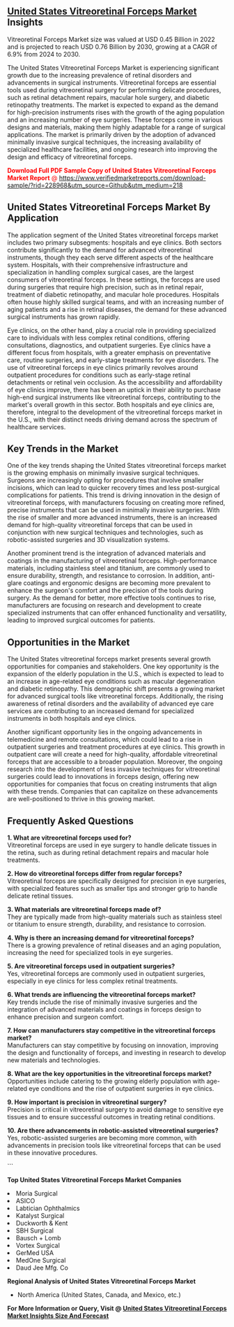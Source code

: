 <h2><a href="https://www.verifiedmarketreports.com/download-sample/?rid=228968&amp;utm_source=Github&amp;utm_medium=218" target="_blank">United States Vitreoretinal Forceps Market</a> Insights</h2><p>Vitreoretinal Forceps Market size was valued at USD 0.45 Billion in 2022 and is projected to reach USD 0.76 Billion by 2030, growing at a CAGR of 6.9% from 2024 to 2030.</p><p> <p>The United States Vitreoretinal Forceps Market is experiencing significant growth due to the increasing prevalence of retinal disorders and advancements in surgical instruments. Vitreoretinal forceps are essential tools used during vitreoretinal surgery for performing delicate procedures, such as retinal detachment repairs, macular hole surgery, and diabetic retinopathy treatments. The market is expected to expand as the demand for high-precision instruments rises with the growth of the aging population and an increasing number of eye surgeries. These forceps come in various designs and materials, making them highly adaptable for a range of surgical applications. The market is primarily driven by the adoption of advanced minimally invasive surgical techniques, the increasing availability of specialized healthcare facilities, and ongoing research into improving the design and efficacy of vitreoretinal forceps. <p><span class=""><span style="color: #ff0000;"><strong>Download Full PDF Sample Copy of United States Vitreoretinal Forceps Market Report</strong> @ </span><a href="https://www.verifiedmarketreports.com/download-sample/?rid=228968&amp;utm_source=Github&amp;utm_medium=218" target="_blank">https://www.verifiedmarketreports.com/download-sample/?rid=228968&amp;utm_source=Github&amp;utm_medium=218</a></span></p></p> <h2>United States Vitreoretinal Forceps Market By Application</h2> <p>The application segment of the United States vitreoretinal forceps market includes two primary subsegments: hospitals and eye clinics. Both sectors contribute significantly to the demand for advanced vitreoretinal instruments, though they each serve different aspects of the healthcare system. Hospitals, with their comprehensive infrastructure and specialization in handling complex surgical cases, are the largest consumers of vitreoretinal forceps. In these settings, the forceps are used during surgeries that require high precision, such as in retinal repair, treatment of diabetic retinopathy, and macular hole procedures. Hospitals often house highly skilled surgical teams, and with an increasing number of aging patients and a rise in retinal diseases, the demand for these advanced surgical instruments has grown rapidly. <p>Eye clinics, on the other hand, play a crucial role in providing specialized care to individuals with less complex retinal conditions, offering consultations, diagnostics, and outpatient surgeries. Eye clinics have a different focus from hospitals, with a greater emphasis on preventative care, routine surgeries, and early-stage treatments for eye disorders. The use of vitreoretinal forceps in eye clinics primarily revolves around outpatient procedures for conditions such as early-stage retinal detachments or retinal vein occlusion. As the accessibility and affordability of eye clinics improve, there has been an uptick in their ability to purchase high-end surgical instruments like vitreoretinal forceps, contributing to the market's overall growth in this sector. Both hospitals and eye clinics are, therefore, integral to the development of the vitreoretinal forceps market in the U.S., with their distinct needs driving demand across the spectrum of healthcare services.</p> <h2>Key Trends in the Market</h2> <p>One of the key trends shaping the United States vitreoretinal forceps market is the growing emphasis on minimally invasive surgical techniques. Surgeons are increasingly opting for procedures that involve smaller incisions, which can lead to quicker recovery times and less post-surgical complications for patients. This trend is driving innovation in the design of vitreoretinal forceps, with manufacturers focusing on creating more refined, precise instruments that can be used in minimally invasive surgeries. With the rise of smaller and more advanced instruments, there is an increased demand for high-quality vitreoretinal forceps that can be used in conjunction with new surgical techniques and technologies, such as robotic-assisted surgeries and 3D visualization systems. <p>Another prominent trend is the integration of advanced materials and coatings in the manufacturing of vitreoretinal forceps. High-performance materials, including stainless steel and titanium, are commonly used to ensure durability, strength, and resistance to corrosion. In addition, anti-glare coatings and ergonomic designs are becoming more prevalent to enhance the surgeon's comfort and the precision of the tools during surgery. As the demand for better, more effective tools continues to rise, manufacturers are focusing on research and development to create specialized instruments that can offer enhanced functionality and versatility, leading to improved surgical outcomes for patients.</p> <h2>Opportunities in the Market</h2> <p>The United States vitreoretinal forceps market presents several growth opportunities for companies and stakeholders. One key opportunity is the expansion of the elderly population in the U.S., which is expected to lead to an increase in age-related eye conditions such as macular degeneration and diabetic retinopathy. This demographic shift presents a growing market for advanced surgical tools like vitreoretinal forceps. Additionally, the rising awareness of retinal disorders and the availability of advanced eye care services are contributing to an increased demand for specialized instruments in both hospitals and eye clinics. <p>Another significant opportunity lies in the ongoing advancements in telemedicine and remote consultations, which could lead to a rise in outpatient surgeries and treatment procedures at eye clinics. This growth in outpatient care will create a need for high-quality, affordable vitreoretinal forceps that are accessible to a broader population. Moreover, the ongoing research into the development of less invasive techniques for vitreoretinal surgeries could lead to innovations in forceps design, offering new opportunities for companies that focus on creating instruments that align with these trends. Companies that can capitalize on these advancements are well-positioned to thrive in this growing market.</p> <h2>Frequently Asked Questions</h2> <p><strong>1. What are vitreoretinal forceps used for?</strong><br>Vitreoretinal forceps are used in eye surgery to handle delicate tissues in the retina, such as during retinal detachment repairs and macular hole treatments.</p> <p><strong>2. How do vitreoretinal forceps differ from regular forceps?</strong><br>Vitreoretinal forceps are specifically designed for precision in eye surgeries, with specialized features such as smaller tips and stronger grip to handle delicate retinal tissues.</p> <p><strong>3. What materials are vitreoretinal forceps made of?</strong><br>They are typically made from high-quality materials such as stainless steel or titanium to ensure strength, durability, and resistance to corrosion.</p> <p><strong>4. Why is there an increasing demand for vitreoretinal forceps?</strong><br>There is a growing prevalence of retinal diseases and an aging population, increasing the need for specialized tools in eye surgeries.</p> <p><strong>5. Are vitreoretinal forceps used in outpatient surgeries?</strong><br>Yes, vitreoretinal forceps are commonly used in outpatient surgeries, especially in eye clinics for less complex retinal treatments.</p> <p><strong>6. What trends are influencing the vitreoretinal forceps market?</strong><br>Key trends include the rise of minimally invasive surgeries and the integration of advanced materials and coatings in forceps design to enhance precision and surgeon comfort.</p> <p><strong>7. How can manufacturers stay competitive in the vitreoretinal forceps market?</strong><br>Manufacturers can stay competitive by focusing on innovation, improving the design and functionality of forceps, and investing in research to develop new materials and technologies.</p> <p><strong>8. What are the key opportunities in the vitreoretinal forceps market?</strong><br>Opportunities include catering to the growing elderly population with age-related eye conditions and the rise of outpatient surgeries in eye clinics.</p> <p><strong>9. How important is precision in vitreoretinal surgery?</strong><br>Precision is critical in vitreoretinal surgery to avoid damage to sensitive eye tissues and to ensure successful outcomes in treating retinal conditions.</p> <p><strong>10. Are there advancements in robotic-assisted vitreoretinal surgeries?</strong><br>Yes, robotic-assisted surgeries are becoming more common, with advancements in precision tools like vitreoretinal forceps that can be used in these innovative procedures.</p> ```</p><p><strong>Top United States Vitreoretinal Forceps Market Companies</strong></p><div data-test-id=""><p><li>Moria Surgical</li><li> ASICO</li><li> Labtician Ophthalmics</li><li> Katalyst Surgical</li><li> Duckworth & Kent</li><li> SBH Surgical</li><li> Bausch + Lomb</li><li> Vortex Surgical</li><li> GerMed USA</li><li> MedOne Surgical</li><li> Daud Jee Mfg. Co</li></p><div><strong>Regional Analysis of&nbsp;United States Vitreoretinal Forceps Market</strong></div><ul><li dir="ltr"><p dir="ltr">North America&nbsp;(United States, Canada, and Mexico, etc.)</p></li></ul><p><strong>For More Information or Query, Visit @&nbsp;</strong><strong><a href="https://www.verifiedmarketreports.com/product/vitreoretinal-forceps-market/?utm_source=Github&amp;utm_medium=218" target="_blank">United States Vitreoretinal Forceps Market Insights Size And Forecast</a></strong></p></div>
